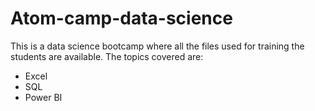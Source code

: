 # Atom-camp-data-science

This is a data science bootcamp where all the files used for training the students are available.
The topics covered are:

* Excel
* SQL
* Power BI


